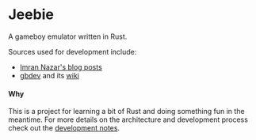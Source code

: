 # Jeebie
A gameboy emulator written in Rust.

Sources used for development include:
- [Imran Nazar's blog posts](http://imrannazar.com/GameBoy-Emulation-in-JavaScript:-The-CPU)
- [gbdev](http://gbdev.gg8.se/) and its [wiki](http://gbdev.gg8.se/wiki/articles/Main_Page)

#### Why

This is a project for learning a bit of Rust and doing something fun in the meantime.
For more details on the architecture and development process check out the [development notes](./notes.md).
